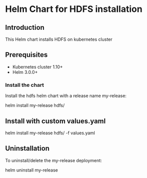 # Helm Chart for HDFS installation

## Introduction

This Helm chart installs HDFS on kubernetes cluster

## Prerequisites

- Kubernetes cluster 1.10+
- Helm 3.0.0+

### Install the chart

Install the hdfs helm chart with a release name my-release:

helm install my-release hdfs/

## Install with custom values.yaml

helm install my-release hdfs/ -f values.yaml


## Uninstallation

To uninstall/delete the my-release deployment:

helm uninstall my-release
